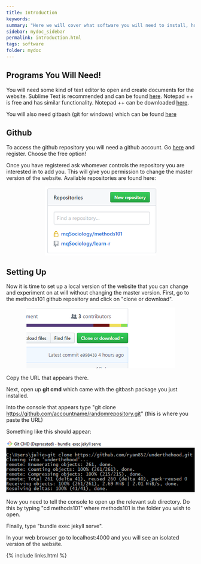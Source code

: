 ```yaml
---
title: Introduction
keywords: 
summary: "Here we will cover what software you will need to install, how to get access to the relevant github repository where the website data in stored and updated, and how to set up your own local version of the website for testing."
sidebar: mydoc_sidebar
permalink: introduction.html
tags: software
folder: mydoc
---
```


## Programs You Will Need!

You will need some kind of text editor to open and create documents for the website. Sublime Text is recommended and can be found [here](https://www.sublimetext.com/). Notepad ++ is free and has similar functionality. Notepad ++ can be downloaded [here](https://notepad-plus-plus.org/download/v7.6.1.html).

You will also need gitbash (git for windows) which can be found [here](https://gitforwindows.org/)

## Github

To access the github repository you will need a github account. Go [here](https://github.com/) and register. Choose the free option!

Once you have registered ask whomever controls the repository you are interested in to add you. This will give you permission to change the master version of the website. Available repositories are found here: 

<div style="text-align:center"><img src ="images/introduction_image_01.PNG" style="max-width:100%;" /></div>

## Setting Up

Now it is time to set up a local version of the website that you can change and experiment on at will without changing the master version. First, go to the methods101 github repository and click on "clone or download".  

<div style="text-align:center"><img src ="images/introduction_image_02.PNG" style="max-width:100%;" /></div>

Copy the URL that appears there.

Next, open up **git cmd** which came with the gitbash package you just installed. 

Into the console that appears type "git clone https://github.com/accountname/randomrepository.git" (this is where you paste the URL)

Something like this should appear:

<div style="text-align:center"><img src ="images/introduction_image_03.PNG" style="max-width:100%;" /></div>

Now you need to tell the console to open up the relevant sub directory. Do this by typing "cd methods101" where methods101 is the folder you wish to open.

Finally, type "bundle exec jekyll serve". 

In your web browser go to localhost:4000 and you will see an isolated version of the website. 


{% include links.html %}
